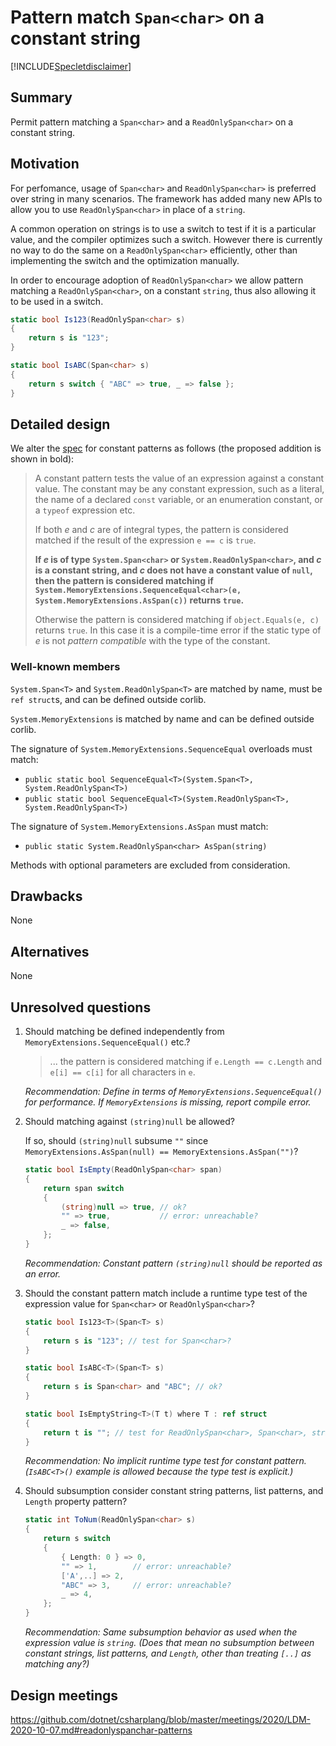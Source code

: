 # Pattern match `Span<char>` on a constant string

[!INCLUDE[Specletdisclaimer](~/docs/csharp/includes/speclet-disclaimer.md.md)]

## Summary
[summary]: #summary

Permit pattern matching a `Span<char>` and a `ReadOnlySpan<char>` on a constant string.

## Motivation
[motivation]: #motivation

For perfomance, usage of `Span<char>` and `ReadOnlySpan<char>` is preferred over string in many scenarios. The framework has added many new APIs to allow you to use `ReadOnlySpan<char>` in place of a `string`.

A common operation on strings is to use a switch to test if it is a particular value, and the compiler optimizes such a switch. However there is currently no way to do the same on a `ReadOnlySpan<char>` efficiently, other than implementing the switch and the optimization manually.

In order to encourage adoption of `ReadOnlySpan<char>` we allow pattern matching a `ReadOnlySpan<char>`, on a constant `string`, thus also allowing it to be used in a switch.

```csharp
static bool Is123(ReadOnlySpan<char> s)
{
    return s is "123";
}

static bool IsABC(Span<char> s)
{
    return s switch { "ABC" => true, _ => false };
}
```

## Detailed design
[design]: #detailed-design

We alter the [spec](../csharp-7.0/pattern-matching.md#constant-pattern) for constant patterns as follows (the proposed addition is shown in bold):

> A constant pattern tests the value of an expression against a constant value. The constant may be any constant expression, such as a literal, the name of a declared `const` variable, or an enumeration constant, or a `typeof` expression etc.
>
> If both *e* and *c* are of integral types, the pattern is considered matched if the result of the expression `e == c` is `true`.
>
> **If *e* is of type `System.Span<char>` or `System.ReadOnlySpan<char>`, and *c* is a constant string, and *c* does not have a constant value of `null`, then the pattern is considered matching if `System.MemoryExtensions.SequenceEqual<char>(e, System.MemoryExtensions.AsSpan(c))` returns `true`.**
> 
> Otherwise the pattern is considered matching if `object.Equals(e, c)` returns `true`. In this case it is a compile-time error if the static type of *e* is not *pattern compatible* with the type of the constant.

### Well-known members
`System.Span<T>` and `System.ReadOnlySpan<T>` are matched by name, must be `ref struct`s, and can be defined outside corlib.

`System.MemoryExtensions` is matched by name and can be defined outside corlib.

The signature of `System.MemoryExtensions.SequenceEqual` overloads must match:
- `public static bool SequenceEqual<T>(System.Span<T>, System.ReadOnlySpan<T>)`
- `public static bool SequenceEqual<T>(System.ReadOnlySpan<T>, System.ReadOnlySpan<T>)`

The signature of `System.MemoryExtensions.AsSpan` must match:
- `public static System.ReadOnlySpan<char> AsSpan(string)`

Methods with optional parameters are excluded from consideration.

## Drawbacks
[drawbacks]: #drawbacks

None

## Alternatives
[alternatives]: #alternatives

None

## Unresolved questions
[unresolved]: #unresolved-questions

1. Should matching be defined independently from `MemoryExtensions.SequenceEqual()` etc.?

    > ... the pattern is considered matching if `e.Length == c.Length` and `e[i] == c[i]` for all characters in `e`.

    _Recommendation: Define in terms of `MemoryExtensions.SequenceEqual()` for performance. If `MemoryExtensions` is missing, report compile error._

2. Should matching against `(string)null` be allowed?

    If so, should `(string)null` subsume `""` since `MemoryExtensions.AsSpan(null) == MemoryExtensions.AsSpan("")`?
    ```csharp
    static bool IsEmpty(ReadOnlySpan<char> span)
    {
        return span switch
        {
            (string)null => true, // ok?
            "" => true,           // error: unreachable?
            _ => false,
        };
    }
    ```

    _Recommendation: Constant pattern `(string)null` should be reported as an error._

3. Should the constant pattern match include a runtime type test of the expression value for `Span<char>` or `ReadOnlySpan<char>`?
    ```csharp
    static bool Is123<T>(Span<T> s)
    {
        return s is "123"; // test for Span<char>?
    }

    static bool IsABC<T>(Span<T> s)
    {
        return s is Span<char> and "ABC"; // ok?
    }

    static bool IsEmptyString<T>(T t) where T : ref struct
    {
        return t is ""; // test for ReadOnlySpan<char>, Span<char>, string?
    }
    ```

    _Recommendation: No implicit runtime type test for constant pattern. (`IsABC<T>()` example is allowed because the type test is explicit.)_

4. Should subsumption consider constant string patterns, list patterns, and `Length` property pattern?
    ```csharp
    static int ToNum(ReadOnlySpan<char> s)
    {
        return s switch
        {
            { Length: 0 } => 0,
            "" => 1,        // error: unreachable?
            ['A',..] => 2,
            "ABC" => 3,     // error: unreachable?
            _ => 4,
        };
    }
    ```

    _Recommendation: Same subsumption behavior as used when the expression value is `string`. (Does that mean no subsumption between constant strings, list patterns, and `Length`, other than treating `[..]` as matching any?)_

## Design meetings

https://github.com/dotnet/csharplang/blob/master/meetings/2020/LDM-2020-10-07.md#readonlyspanchar-patterns
